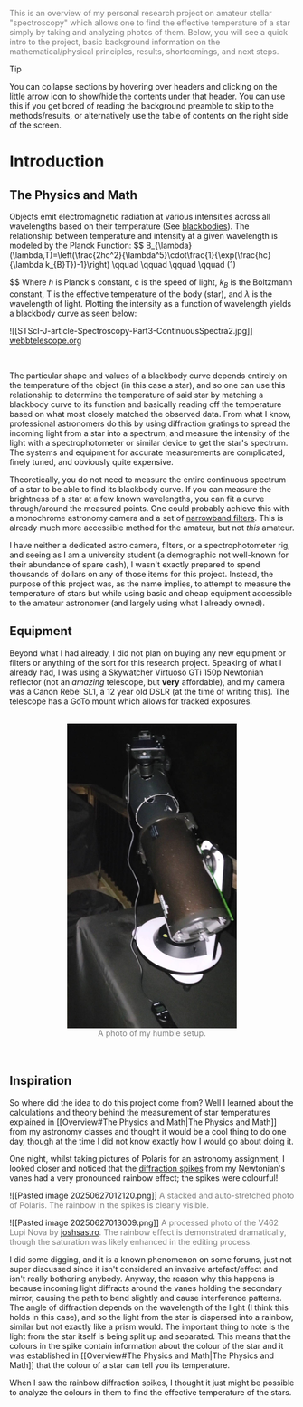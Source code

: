 <font color="#7f7f7f">This is an overview of my personal research project on amateur stellar "spectroscopy" which allows one to find the effective temperature of a star simply by taking and analyzing photos of them. Below, you will see a quick intro to the project, basic background information on the mathematical/physical principles, results, shortcomings, and next steps. </font>

> [!tip]
> You can collapse sections by hovering over headers and clicking on the little arrow icon to show/hide the contents under that header. You can use this if you get bored of reading the background preamble to skip to the methods/results, or alternatively use the table of contents on the right side of the screen. 

# Introduction

## The Physics and Math

Objects emit electromagnetic radiation at various intensities across all wavelengths based on their temperature (See [blackbodies](https://www.britannica.com/science/blackbody)). The relationship between temperature and intensity at a given wavelength is modeled by the Planck Function:
$$
B_{\lambda}(\lambda,T)=\left(\frac{2hc^2}{\lambda^5}\cdot\frac{1}{\exp(\frac{hc}{\lambda k_{B}T})-1}\right) \qquad \qquad \qquad \qquad (1)

$$
Where *h* is Planck's constant, c is the speed of light, $k_B$ is the Boltzmann constant, T is the effective temperature of the body (star), and $\lambda$ is the wavelength of light. Plotting the intensity as a function of wavelength yields a blackbody curve as seen below:

![[STScI-J-article-Spectroscopy-Part3-ContinuousSpectra2.jpg]]
[webbtelescope.org](https://webbtelescope.org/contents/articles/spectroscopy-101--types-of-spectra-and-spectroscopy)

<br>

The particular shape and values of a blackbody curve depends entirely on the temperature of the object (in this case a star), and so one can use this relationship to determine the temperature of said star by matching a blackbody curve to its function and basically reading off the temperature based on what most closely matched the observed data. From what I know, professional astronomers do this by using diffraction gratings to spread the incoming light from a star into a spectrum, and measure the intensity of the light with a spectrophotometer or similar device to get the star's spectrum. The systems and equipment for accurate measurements are complicated, finely tuned, and obviously quite expensive.

Theoretically, you do not need to measure the entire continuous spectrum of a star to be able to find its blackbody curve. If you can measure the brightness of a star at a few known wavelengths, you can fit a curve through/around the measured points. One could probably achieve this with a monochrome astronomy camera and a set of [narrowband filters](https://starizona.com/blogs/tutorials/narrowband-imaging). This is already much more accessible method for the amateur, but not *this* amateur.

I have neither a dedicated astro camera, filters, or a spectrophotometer rig, and seeing as I am a university student (a demographic not well-known for their abundance of spare cash), I wasn't exactly prepared to spend thousands of dollars on any of those items for this project. Instead, the purpose of this project was, as the name implies, to attempt to measure the temperature of stars but while using basic and cheap equipment accessible to the amateur astronomer (and largely using what I already owned). 


## Equipment

Beyond what I had already, I did not plan on buying any new equipment or filters or anything of the sort for this research project. Speaking of what I already had, I was using a Skywatcher Virtuoso GTi 150p Newtonian reflector (not an *amazing* telescope, but **very** affordable), and my camera was a Canon Rebel SL1, a 12 year old DSLR (at the time of writing this). The telescope has a GoTo mount which allows for tracked exposures.

<br>
<img src="telescope setup.jpg" 
        width="300" 
        style="display: block; margin: 0 auto" />
<center><font color="#7f7f7f">A photo of my humble setup.</font></center>

<br>
<br>

## Inspiration

So where did the idea to do this project come from? Well I learned about the calculations and theory behind the measurement of star temperatures explained in [[Overview#The Physics and Math|The Physics and Math]] from my astronomy classes and thought it would be a cool thing to do one day, though at the time I did not know exactly how I would go about doing it. 

One night, whilst taking pictures of Polaris for an astronomy assignment, I looked closer and noticed that the [diffraction spikes](https://en.wikipedia.org/wiki/Diffraction_spike) from my Newtonian's vanes had a very pronounced rainbow effect; the spikes were colourful!

![[Pasted image 20250627012120.png]]
<font color="#7f7f7f">A stacked and auto-stretched photo of Polaris. The rainbow in the spikes is clearly visible.</font>

![[Pasted image 20250627013009.png]]
<font color="#7f7f7f">A processed photo of the V462 Lupi Nova by</font> [joshsastro](https://app.lightbucket.co/astronomers/joshsastro)<font color="#7f7f7f">. The rainbow effect is demonstrated dramatically, though the saturation was likely enhanced in the editing process. </font>


I did some digging, and it is a known phenomenon on some forums, just not super discussed since it isn't considered an invasive artefact/effect and isn't really bothering anybody. Anyway, the reason why this happens is because incoming light diffracts around the vanes holding the secondary mirror, causing the path to bend slightly and cause interference patterns. The angle of diffraction depends on the wavelength of the light (I think this holds in this case), and so the light from the star is dispersed into a rainbow, similar but not exactly like a prism would. The important thing to note is the light from the star itself is being split up and separated. This means that the colours in the spike contain information about the colour of the star and it was established in [[Overview#The Physics and Math|The Physics and Math]] that the colour of a star can tell you its temperature.

When I saw the rainbow diffraction spikes, I thought it just might be possible to analyze the colours in them to find the effective temperature of the stars.
